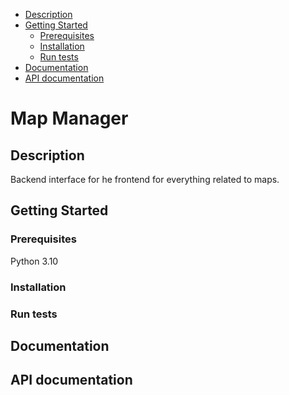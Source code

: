   - [Description](#description)
  - [Getting Started](#getting-started)
    - [Prerequisites](#prerequisites)
    - [Installation](#installation)
    - [Run tests](#run-tests)
  - [Documentation](#documentation)
  - [API documentation](#api-documentation)

# Map Manager

## Description

Backend interface for he frontend for everything related to maps.

## Getting Started


### Prerequisites

Python 3.10

### Installation


### Run tests


## Documentation


## API documentation

